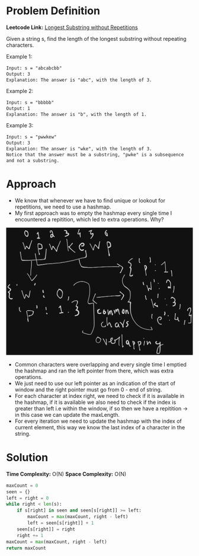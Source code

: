 # Problem Definition

**Leetcode Link:** [Longest Substring without Repetitions](https://leetcode.com/problems/longest-substring-without-repeating-characters/description/)

Given a string s, find the length of the longest substring without repeating characters.

Example 1:
```
Input: s = "abcabcbb"
Output: 3
Explanation: The answer is "abc", with the length of 3.
```

Example 2:
```
Input: s = "bbbbb"
Output: 1
Explanation: The answer is "b", with the length of 1.
```
Example 3:
```
Input: s = "pwwkew"
Output: 3
Explanation: The answer is "wke", with the length of 3.
Notice that the answer must be a substring, "pwke" is a subsequence and not a substring.
```

# Approach

- We know that whenever we have to find unique or lookout for repetitions, we need to use a hashmap.
- My first approach was to empty the hashmap every single time I encountered a repitition, which led to extra operations. Why?

![alt text](image-6.png)

- Common characters were overlapping and every single time I emptied the hashmap and ran the left pointer from there, which was extra operations.
- We just need to use our left pointer as an indication of the start of window and the right pointer must go from 0 - end of string.
- For each character at index right, we need to check if it is available in the hashmap, if it is available we also need to check if the index is greater than left i.e within the window, if so then we have a repitition -> in this case we can update the maxLength.
- For every iteration we need to update the hashmap with the index of current element, this way we know the last index of a character in the string.


# Solution

**Time Complexity:** O(N)
**Space Complexity:** O(N)

```python
maxCount = 0
seen = {}
left = right = 0
while right < len(s):
    if s[right] in seen and seen[s[right]] >= left:
        maxCount = max(maxCount, right - left)
        left = seen[s[right]] + 1
    seen[s[right]] = right
    right += 1
maxCount = max(maxCount, right - left)
return maxCount
```